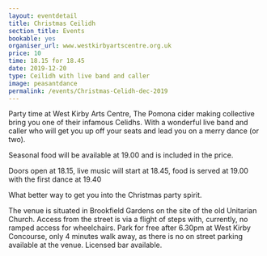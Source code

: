 ```yaml
---
layout: eventdetail
title: Christmas Ceilidh
section_title: Events
bookable: yes
organiser_url: www.westkirbyartscentre.org.uk
price: 10
time: 18.15 for 18.45
date: 2019-12-20
type: Ceilidh with live band and caller
image: peasantdance
permalink: /events/Christmas-Celidh-dec-2019
---
```


Party time at West Kirby Arts Centre, The Pomona cider making collective bring you one of their infamous Celidhs. With a wonderful live band and caller who will get you up off your
seats and lead you on a merry dance (or two).

Seasonal food will be available at 19.00 and is included in the price.

Doors open at 18.15, live music will start at 18.45, food is served at 19.00 with the
first dance at 19.40

What better way to get you into the Christmas party spirit.

The venue is situated in Brookfield Gardens on the site of the old Unitarian Church. Access from the street is via a flight of steps with, currently, no ramped access for wheelchairs. Park for free after 6.30pm at West Kirby Concourse, only 4 minutes walk away, as there is no on street parking available at the venue. Licensed bar available.
